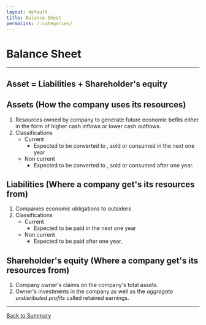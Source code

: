 ```yaml
---
layout: default
title: Balance Sheet
permalink: /:categories/
---
```


# Balance Sheet 
---

## **Asset = Liabilities + Shareholder's equity**

## **Assets** (How the company uses its resources)
1.  Resources owned by company to generate future economic befits either in the form of higher cash inflows or lower cash outflows.
2.  Classifications
    - Current
        + Expected to be converted to , sold or consumed in the next one year
    - Non current
        + Expected to be converted to , sold or consumed after one year.

## **Liabilities**  (Where a company get's its resources from)
1. Companies economic obligations to outsiders
2.  Classifications
    - Current
        + Expected to be paid in the next one year
    - Non current
        + Expected to be paid after one year.

## **Shareholder's equity** (Where a company get's its resources from)
1.  Company owner's claims on the company's total assets.
2.  Owner's  investments in the company as well as the <em>aggregate undisributed profits</em> called retained earnings.

---

<a href="/" name="#user-content-ratios">Back to Summary</a>